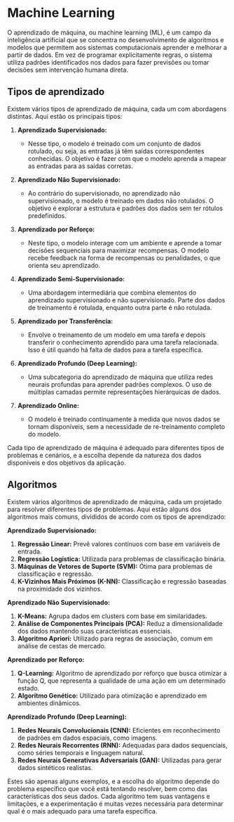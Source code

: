 # Machine Learning

O aprendizado de máquina, ou machine learning (ML), é um campo da inteligência artificial que se concentra no desenvolvimento de algoritmos e modelos que permitem aos sistemas computacionais aprender e melhorar a partir de dados. Em vez de programar explicitamente regras, o sistema utiliza padrões identificados nos dados para fazer previsões ou tomar decisões sem intervenção humana direta.

## Tipos de aprendizado

Existem vários tipos de aprendizado de máquina, cada um com abordagens distintas. Aqui estão os principais tipos:

1. **Aprendizado Supervisionado:**
   - Nesse tipo, o modelo é treinado com um conjunto de dados rotulado, ou seja, as entradas já têm saídas correspondentes conhecidas. O objetivo é fazer com que o modelo aprenda a mapear as entradas para as saídas corretas.

2. **Aprendizado Não Supervisionado:**
   - Ao contrário do supervisionado, no aprendizado não supervisionado, o modelo é treinado em dados não rotulados. O objetivo é explorar a estrutura e padrões dos dados sem ter rótulos predefinidos.

3. **Aprendizado por Reforço:**
   - Neste tipo, o modelo interage com um ambiente e aprende a tomar decisões sequenciais para maximizar recompensas. O modelo recebe feedback na forma de recompensas ou penalidades, o que orienta seu aprendizado.

4. **Aprendizado Semi-Supervisionado:**
   - Uma abordagem intermediária que combina elementos do aprendizado supervisionado e não supervisionado. Parte dos dados de treinamento é rotulada, enquanto outra parte é não rotulada.

5. **Aprendizado por Transferência:**
   - Envolve o treinamento de um modelo em uma tarefa e depois transferir o conhecimento aprendido para uma tarefa relacionada. Isso é útil quando há falta de dados para a tarefa específica.

6. **Aprendizado Profundo (Deep Learning):**
   - Uma subcategoria do aprendizado de máquina que utiliza redes neurais profundas para aprender padrões complexos. O uso de múltiplas camadas permite representações hierárquicas de dados.

7. **Aprendizado Online:**
   - O modelo é treinado continuamente à medida que novos dados se tornam disponíveis, sem a necessidade de re-treinamento completo do modelo.

Cada tipo de aprendizado de máquina é adequado para diferentes tipos de problemas e cenários, e a escolha depende da natureza dos dados disponíveis e dos objetivos da aplicação.

## Algoritmos

Existem vários algoritmos de aprendizado de máquina, cada um projetado para resolver diferentes tipos de problemas. Aqui estão alguns dos algoritmos mais comuns, divididos de acordo com os tipos de aprendizado:

**Aprendizado Supervisionado:**
1. **Regressão Linear:** Prevê valores contínuos com base em variáveis de entrada.
2. **Regressão Logística:** Utilizada para problemas de classificação binária.
3. **Máquinas de Vetores de Suporte (SVM):** Ótima para problemas de classificação e regressão.
4. **K-Vizinhos Mais Próximos (K-NN):** Classificação e regressão baseadas na proximidade dos vizinhos.

**Aprendizado Não Supervisionado:**
1. **K-Means:** Agrupa dados em clusters com base em similaridades.
2. **Análise de Componentes Principais (PCA):** Reduz a dimensionalidade dos dados mantendo suas características essenciais.
3. **Algoritmo Apriori:** Utilizado para regras de associação, comum em análise de cestas de mercado.

**Aprendizado por Reforço:**
1. **Q-Learning:** Algoritmo de aprendizado por reforço que busca otimizar a função Q, que representa a qualidade de uma ação em um determinado estado.
2. **Algoritmo Genético:** Utilizado para otimização e aprendizado em ambientes dinâmicos.

**Aprendizado Profundo (Deep Learning):**
1. **Redes Neurais Convolucionais (CNN):** Eficientes em reconhecimento de padrões em dados espaciais, como imagens.
2. **Redes Neurais Recorrentes (RNN):** Adequadas para dados sequenciais, como séries temporais e linguagem natural.
3. **Redes Neurais Generativas Adversariais (GAN):** Utilizadas para gerar dados sintéticos realistas.

Estes são apenas alguns exemplos, e a escolha do algoritmo depende do problema específico que você está tentando resolver, bem como das características dos seus dados. Cada algoritmo tem suas vantagens e limitações, e a experimentação é muitas vezes necessária para determinar qual é o mais adequado para uma tarefa específica.
